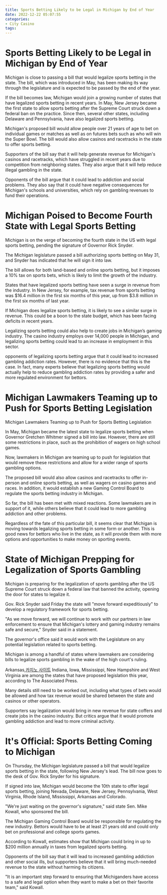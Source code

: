 ```yaml
---
title: Sports Betting Likely to be Legal in Michigan by End of Year
date: 2022-12-22 05:07:55
categories:
- City Casino
tags:
---
```



#  Sports Betting Likely to be Legal in Michigan by End of Year

Michigan is close to passing a bill that would legalize sports betting in the state. The bill, which was introduced in May, has been making its way through the legislature and is expected to be passed by the end of the year.

If the bill becomes law, Michigan would join a growing number of states that have legalized sports betting in recent years. In May, New Jersey became the first state to allow sports betting after the Supreme Court struck down a federal ban on the practice. Since then, several other states, including Delaware and Pennsylvania, have also legalized sports betting.

Michigan's proposed bill would allow people over 21 years of age to bet on individual games or matches as well as on futures bets such as who will win the Super Bowl. The bill would also allow casinos and racetracks in the state to offer sports betting.

Supporters of the bill say that it will help generate revenue for Michigan's casinos and racetracks, which have struggled in recent years due to competition from neighboring states. They also argue that it will help reduce illegal gambling in the state.

Opponents of the bill argue that it could lead to addiction and social problems. They also say that it could have negative consequences for Michigan's schools and universities, which rely on gambling revenues to fund their operations.

#  Michigan Poised to Become Fourth State with Legal Sports Betting

Michigan is on the verge of becoming the fourth state in the US with legal sports betting, pending the signature of Governor Rick Snyder.

The Michigan legislature passed a bill authorizing sports betting on May 31, and Snyder has indicated that he will sign it into law.

The bill allows for both land-based and online sports betting, but it imposes a 10% tax on sports bets, which is likely to limit the growth of the industry.

States that have legalized sports betting have seen a surge in revenue from the industry. In New Jersey, for example, tax revenue from sports betting was $16.4 million in the first six months of this year, up from $3.8 million in the first six months of last year.

If Michigan does legalize sports betting, it is likely to see a similar surge in revenue. This could be a boon to the state budget, which has been facing deficits in recent years.

Legalizing sports betting could also help to create jobs in Michigan’s gaming industry. The casino industry employs over 14,000 people in Michigan, and legalizing sports betting could lead to an increase in employment in this sector.

opponents of legalizing sports betting argue that it could lead to increased gambling addiction rates. However, there is no evidence that this is the case. In fact, many experts believe that legalizing sports betting would actually help to reduce gambling addiction rates by providing a safer and more regulated environment for bettors.

#  Michigan Lawmakers Teaming up to Push for Sports Betting Legislation

Michigan Lawmakers Teaming up to Push for Sports Betting Legislation

In May, Michigan became the latest state to legalize sports betting when Governor Gretchen Whitmer signed a bill into law. However, there are still some restrictions in place, such as the prohibition of wagers on high school games.

Now, lawmakers in Michigan are teaming up to push for legislation that would remove these restrictions and allow for a wider range of sports gambling options.

The proposed bill would also allow casinos and racetracks to offer in-person and online sports betting, as well as wagers on casino games and races. In addition, it would establish a new Gaming Control Board to regulate the sports betting industry in Michigan.

So far, the bill has been met with mixed reactions. Some lawmakers are in support of it, while others believe that it could lead to more gambling addiction and other problems.

 Regardless of the fate of this particular bill, it seems clear that Michigan is moving towards legalizing sports betting in some form or another. This is good news for bettors who live in the state, as it will provide them with more options and opportunities to make money on sporting events.

#  State of Michigan Prepping for Legalization of Sports Gambling

Michigan is preparing for the legalization of sports gambling after the US Supreme Court struck down a federal law that banned the activity, opening the door for states to legalize it.

Gov. Rick Snyder said Friday the state will "move forward expeditiously" to develop a regulatory framework for sports betting.

"As we move forward, we will continue to work with our partners in law enforcement to ensure that Michigan's lottery and gaming industry remains safe and secure," Snyder said in a statement.

The governor's office said it would work with the Legislature on any potential legislation related to sports betting.

Michigan is among a handful of states where lawmakers are considering bills to legalize sports gambling in the wake of the high court's ruling.

Arkansas,[카지노 사이트](https://choegocasino.com/) Indiana, Iowa, Mississippi, New Hampshire and West Virginia are among the states that have proposed legislation this year, according to The Associated Press.

Many details still need to be worked out, including what types of bets would be allowed and how tax revenue would be shared between the state and casinos or other operators.

Supporters say legalization would bring in new revenue for state coffers and create jobs in the casino industry. But critics argue that it would promote gambling addiction and lead to more criminal activity.

#  It's Official: Sports Betting Coming to Michigan

On Thursday, the Michigan legislature passed a bill that would legalize sports betting in the state, following New Jersey's lead. The bill now goes to the desk of Gov. Rick Snyder for his signature.

If signed into law, Michigan would become the 10th state to offer legal sports betting, joining Nevada, Delaware, New Jersey, Pennsylvania, West Virginia, Rhode Island, Mississippi, Arkansas and Colorado.

"We're just waiting on the governor's signature," said state Sen. Mike Kowall, who sponsored the bill.

The Michigan Gaming Control Board would be responsible for regulating the new industry. Bettors would have to be at least 21 years old and could only bet on professional and college sports games.

According to Kowall, estimates show that Michigan could bring in up to $200 million annually in taxes from legalized sports betting.

Opponents of the bill say that it will lead to increased gambling addiction and other social ills, but supporters believe that it will bring much-needed revenue to the state without harming its citizens.

"It is an important step forward to ensuring that Michiganders have access to a safe and legal option when they want to make a bet on their favorite team," said Kowall.